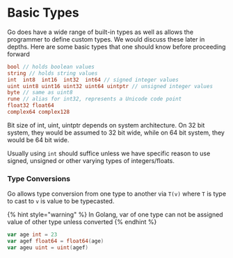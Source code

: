 # Basic Types

Go does have a wide range of built-in types as well as allows the programmer to define custom types. We would discuss these later in depths. Here are some basic types that one should know before proceeding forward

```go
bool // holds boolean values
string // holds string values
int  int8  int16  int32  int64 // signed integer values
uint uint8 uint16 uint32 uint64 uintptr // unsigned integer values
byte // same as uint8
rune // alias for int32, represents a Unicode code point
float32 float64
complex64 complex128
```

 Bit size of int, uint, uintptr depends on system architecture. On 32 bit system, they would be assumed to 32 bit wide, while on 64 bit system, they would be 64 bit wide.

Usually using `int` should suffice unless we have specific reason to use signed, unsigned or other varying types of integers/floats.

### Type Conversions

Go allows type conversion from one type to another via `T(v)` where `T` is type to cast to `v` is value to be typecasted. 

{% hint style="warning" %}
In Golang, var of one type can not be assigned value of other type unless converted
{% endhint %}

```go
var age int = 23
var agef float64 = float64(age)
var ageu uint = uint(agef)
```
